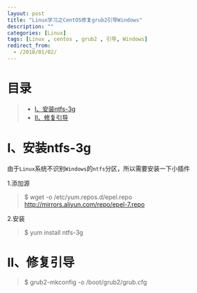 ```yaml
---
layout: post
title: "Linux学习之CentOS修复grub2引导Windows"
description: ""
categories: [Linux]
tags: [Linux , centos , grub2 , 引导, Windows]
redirect_from:
  - /2018/01/02/
---
```


# 目录  

> * [I、安装ntfs-3g](#one)  
> * [II、修复引导](#two)  


<a name="one"></a>

# I、安装ntfs-3g  

由于`Linux`系统不识别`Windows`的`ntfs`分区，所以需要安装一下小插件  

1.添加源  

> $ wget -o /etc/yum.repos.d/epel.repo http://mirrors.aliyun.com/repo/epel-7.repo  

2.安装  

> $ yum install ntfs-3g  


<a name="two"></a>

# II、修复引导  

> $ grub2-mkconfig -o /boot/grub2/grub.cfg  
